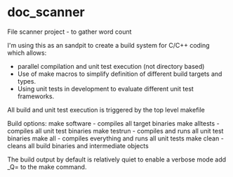 # doc_scanner
File scanner project - to gather word count

I'm using this as an sandpit to create a build system for C/C++ coding which allows:
- parallel compilation and unit test execution (not directory based)
- Use of make macros to simplify definition of different build targets and types.
- Using unit tests in development to evaluate different unit test frameworks.

All build and unit test execution is triggered by the top level makefile

Build options:
make software    - compiles all target binaries
make alltests    - compiles all unit test binaries
make testrun     - compiles and runs all unit test binaries
make all         - compiles everything and runs all unit tests
make clean       - cleans all build binaries and intermediate objects

The build output by default is relatively quiet to enable a verbose mode add _Q= to the make command.
